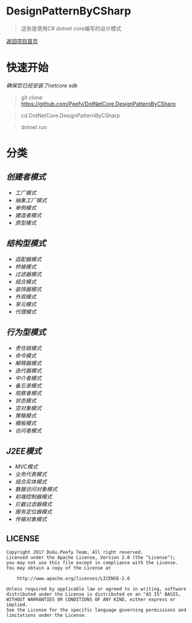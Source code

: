 # DesignPatternByCSharp

>这些是使用*C# dotnet core*编写的设计模式

[返回项目首页](https://github.com/Peefy/DotNetCore.DesignPatternByCSharp)

# 快速开始

*确保您已经安装了netcore sdk*

>git clone https://github.com/Peefy/DotNetCore.DesignPatternByCSharp

>cd DotNetCore.DesignPatternByCSharp

>dotnet run

# 分类

## *创建者模式*

* *工厂模式*
* *抽象工厂模式*
* *单例模式*
* *建造者模式*
* *原型模式*

## *结构型模式*

* *适配器模式*
* *桥接模式*
* *过滤器模式*
* *组合模式*
* *装饰器模式*
* *外观模式*
* *享元模式*
* *代理模式*

## *行为型模式*

* *责任链模式*
* *命令模式*
* *解释器模式*
* *迭代器模式*
* *中介者模式*
* *备忘录模式*
* *观察者模式*
* *状态模式*
* *空对象模式*
* *策略模式*
* *模板模式*
* *访问者模式*

## *J2EE模式*

* *MVC模式*
* *业务代表模式*
* *组合实体模式*
* *数据访问对象模式*
* *前端控制器模式*
* *拦截过滤器模式*
* *服务定位器模式*
* *传输对象模式*

## LICENSE

```
Copyright 2017 DuGu.Peefy Team, All right reserved.
Licensed under the Apache License, Version 2.0 (the "License");
you may not use this file except in compliance with the License.
You may obtain a copy of the License at

    http://www.apache.org/licenses/LICENSE-2.0

Unless required by applicable law or agreed to in writing, software
distributed under the License is distributed on an "AS IS" BASIS,
WITHOUT WARRANTIES OR CONDITIONS OF ANY KIND, either express or implied.
See the License for the specific language governing permissions and
limitations under the License.
```

